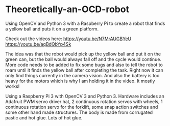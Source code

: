 # Theoretically-an-OCD-robot
Using OpenCV and Python 3 with a Raspberry Pi to create a robot that finds a yellow ball and puts it on a green platform. 

Check out the videos here: 
https://youtu.be/N7MrAUGBYeU
https://youtu.be/aqBdQbYp4Sk

The idea was that the robot would pick up the yellow ball and put it on the green can, but the ball would always fall off and the cycle would continue. 
More code needs to be added to fix some bugs and also to tell the robot to roam until it finds the yellow ball after completing the task. Right now it can only find things currently in the camera vision. And also the battery is too heavy for the motors which is why I am holding it in the video. It mostly works!

Using a Raspberry Pi 3 with OpenCV 3 and Python 3. Hardware includes an Adafruit PWM servo driver hat, 2 continuous rotation servos with wheels, 1 continuous rotation servo for the forklift, some snap action switches and some other hand made structures. The body is made from corrugated pastic and hot glue. Lots of hot glue. 

